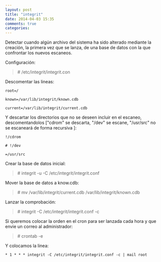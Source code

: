 ```yaml
---
layout: post
title: "integrit"
date: 2014-04-03 15:35
comments: true
categories: 
---
```

Detectar cuando algún archivo del sistema ha sido alterado mediante la creación, la primera vez que se lanza, de una base de datos con la que confrontar los nuevos escaneos.

Configuración:

>\# /etc/integrit/integrit.con

Descomentar las lineas:

	root=/  

	known=/var/lib/integrit/known.cdb       

	current=/var/lib/integrit/current.cdb

Y descartar los directorios que no se deseen incluir en el escaneo, descomentandolos ["cdrom" se descarta, "/dev" se escane, "/usr/src" no se escaneará de forma recursiva ]:

	!/cdrom

	# !/dev

	=/usr/src

Crear la base de datos inicial:

>\# integrit -u -C /etc/integrit/integrit.conf

Mover la base de datos a know.cdb:

>\# mv /var/lib/integrit/current.cdb /var/lib/integrit/known.cdb

Lanzar la comprobación:

>\# integrit -C /etc/integrit/integrit.conf -c

Si queremos colocar la orden en el cron para ser lanzada cada hora y que envie un correo al administrador:

>\# crontab -e  

Y colocamos la linea:

	* 1 * * * integrit -C /etc/integrit/integrit.conf -c | mail root


